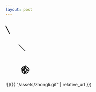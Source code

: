 ```yaml
---
layout: post
---
```


## ╲
## 　　╲
## 　　             𒆙
![]({{ "/assets/zhongli.gif" | relative_url }})